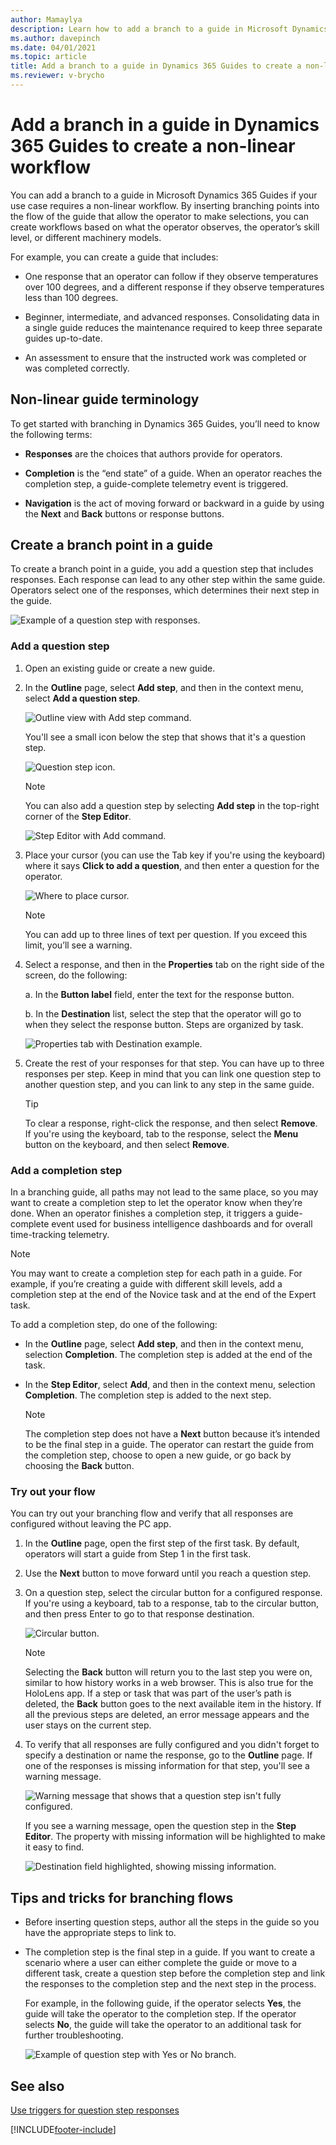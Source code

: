 ```yaml
---
author: Mamaylya
description: Learn how to add a branch to a guide in Microsoft Dynamics 365 Guides to create a non-linear workflow
ms.author: davepinch
ms.date: 04/01/2021
ms.topic: article
title: Add a branch to a guide in Dynamics 365 Guides to create a non-linear workflow
ms.reviewer: v-brycho
---
```


# Add a branch in a guide in Dynamics 365 Guides to create a non-linear workflow 

You can add a branch to a guide in Microsoft Dynamics 365 Guides if your use case requires a non-linear workflow. By inserting branching points into the flow of the guide that allow the operator to make selections, you can create workflows based on what the operator observes, the operator’s skill level, or different machinery models. 

For example, you can create a guide that includes:

- One response that an operator can follow if they observe temperatures over 100 degrees, and a different response if they observe temperatures less than 100 degrees. 

- Beginner, intermediate, and advanced responses. Consolidating data in a single guide reduces the maintenance required to keep three separate guides up-to-date.

- An assessment to ensure that the instructed work was completed or was completed correctly.

## Non-linear guide terminology

To get started with branching in Dynamics 365 Guides, you’ll need to know the following terms:

- **Responses** are the choices that authors provide for operators.

- **Completion** is the “end state” of a guide. When an operator reaches the completion step, a guide-complete telemetry event is triggered.

- **Navigation** is the act of moving forward or backward in a guide by using the **Next** and **Back** buttons or response buttons.

## Create a branch point in a guide

To create a branch point in a guide, you add a question step that includes responses. Each response can lead to any other step within the same guide. Operators select 
one of the responses, which determines their next step in the guide.

![Example of a question step with responses.](media/branching-question-step-example.PNG "Example of a question step with responses")

### Add a question step

1. Open an existing guide or create a new guide.

2. In the **Outline** page, select **Add step**, and then in the context menu, select **Add a question step**.

    ![Outline view with Add step command.](media/branching-add-question-step-outline-view.PNG "Outline view with Add step command")
    
    You'll see a small icon below the step that shows that it's a question step.
    
    ![Question step icon.](media/question-step-icon.PNG "Question step icon")

    > [!NOTE]
    > You can also add a question step by selecting **Add step** in the top-right corner of the **Step Editor**.
    
    ![Step Editor with Add command.](media/branching-add-question-step-step-editor.PNG "Step Editor with Add command")
 
3. Place your cursor (you can use the Tab key if you're using the keyboard) where it says **Click to add a question**, and then enter a question for the operator.

    ![Where to place cursor.](media/branching-add-question-text.PNG "Where to place cursor")
 
    > [!NOTE]
    > You can add up to three lines of text per question. If you exceed this limit, you’ll see a warning. 

4. Select a response, and then in the **Properties** tab on the right side of the screen, do the following:

    a. In the **Button label** field, enter the text for the response button. 
    
    b. In the **Destination** list, select the step that the operator will go to when they select the response button. Steps are organized by task.
    
      ![Properties tab with Destination example.](media/branching-response-properties.PNG "Properties tab with Destination example")
      
5. Create the rest of your responses for that step. You can have up to three responses per step. Keep in mind that you can link one question step to another question step, and you can link to any step in the same guide.

    > [!TIP]
    > To clear a response, right-click the response, and then select **Remove**. If you're using the keyboard, tab to the response, select the **Menu** button on the keyboard, and then select **Remove**. 

### Add a completion step

In a branching guide, all paths may not lead to the same place, so you may want to create a completion step to let the operator know when they’re done. When an operator 
finishes a completion step, it triggers a guide-complete event used for business intelligence dashboards and for overall time-tracking telemetry.

> [!NOTE]
> You may want to create a completion step for each path in a guide. For example, if you’re creating a guide with different skill levels, add a completion step at the end 
of the Novice task and at the end of the Expert task.

To add a completion step, do one of the following:

- In the **Outline** page, select **Add step**, and then in the context menu, selection **Completion**. The completion step is added at the end of the task.

- In the **Step Editor**, select **Add**, and then in the context menu, selection **Completion**. The completion step is added to the next step.

    > [!NOTE]
    > The completion step does not have a **Next** button because it’s intended to be the final step in a guide. The operator can restart the guide from the completion step, 
    choose to open a new guide, or go back by choosing the **Back** button.
    
### Try out your flow

You can try out your branching flow and verify that all responses are configured without leaving the PC app. 

1.	In the **Outline** page, open the first step of the first task. By default, operators will start a guide from Step 1 in the first task.

2.	Use the **Next** button to move forward until you reach a question step.

3.	On a question step, select the circular button for a configured response. If you're using a keyboard, tab to a response, tab to the circular button, and then press Enter to go to that response destination. 

    ![Circular button.](media/circular-button.PNG "Circular button")
 
    > [!NOTE]
    > Selecting the **Back** button will return you to the last step you were on, similar to how history works in a web browser. This is also true for the HoloLens app. 
    If a step or task that was part of the user’s path is deleted, the **Back** button goes to the next available item in the history. If all the previous steps are 
    deleted, an error message appears and the user stays on the current step.
    
4. To verify that all responses are fully configured and you didn't forget to specify a destination or name the response, go to the **Outline** page. If one of the responses is missing information for that step, you'll see a warning message.

    ![Warning message that shows that a question step isn't fully configured.](media/question-step-warning.PNG "Warning message that shows that a question step isn't fully configured")
    
    If you see a warning message, open the question step in the **Step Editor**. The property with missing information will be highlighted to make it easy to find.
    
    ![Destination field highlighted, showing missing information.](media/question-step-highlighted.PNG "Destination field highlighted, showing missing information")


## Tips and tricks for branching flows

- Before inserting question steps, author all the steps in the guide so you have the appropriate steps to link to. 

- The completion step is the final step in a guide. If you want to create a scenario where a user can either complete the guide or move to a different task, create a 
question step before the completion step and link the responses to the completion step and the next step in the process. 

    For example, in the following guide, if the operator selects **Yes**, the guide will take the operator to the completion step. If the operator selects **No**, the guide will take the operator to an additional task for further troubleshooting.
    
    ![Example of question step with Yes or No branch.](media/branching-question-completion.PNG "Example of question step with Yes or No branch")
 
## See also

[Use triggers for question step responses](pc-app-trigger.md)
    





[!INCLUDE[footer-include](../includes/footer-banner.md)]
